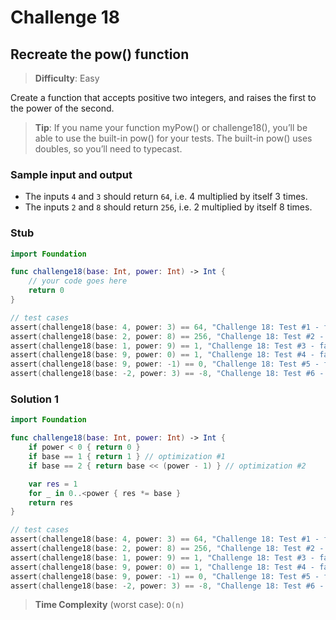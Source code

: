 # Challenge 18

## Recreate the pow() function

> **Difficulty**: Easy

Create a function that accepts positive two integers, and raises the first to the power of the second.

> **Tip**: If you name your function myPow() or challenge18(), you’ll be able to use the built-in pow() for your tests. The built-in pow() uses doubles, so you’ll need to typecast.

### Sample input and output

- The inputs `4` and `3` should return `64`, i.e. 4 multiplied by itself 3 times.
- The inputs `2` and `8` should return `256`, i.e. 2 multiplied by itself 8 times.

### Stub

``` swift
import Foundation

func challenge18(base: Int, power: Int) -> Int { 
    // your code goes here
    return 0
}

// test cases
assert(challenge18(base: 4, power: 3) == 64, "Challenge 18: Test #1 - failed")
assert(challenge18(base: 2, power: 8) == 256, "Challenge 18: Test #2 - failed")
assert(challenge18(base: 1, power: 9) == 1, "Challenge 18: Test #3 - failed")
assert(challenge18(base: 9, power: 0) == 1, "Challenge 18: Test #4 - failed")
assert(challenge18(base: 9, power: -1) == 0, "Challenge 18: Test #5 - failed")
assert(challenge18(base: -2, power: 3) == -8, "Challenge 18: Test #6 - failed")
```

### Solution 1

``` swift
import Foundation

func challenge18(base: Int, power: Int) -> Int {
    if power < 0 { return 0 }
    if base == 1 { return 1 } // optimization #1
    if base == 2 { return base << (power - 1) } // optimization #2

    var res = 1
    for _ in 0..<power { res *= base }
    return res
}

// test cases
assert(challenge18(base: 4, power: 3) == 64, "Challenge 18: Test #1 - failed")
assert(challenge18(base: 2, power: 8) == 256, "Challenge 18: Test #2 - failed")
assert(challenge18(base: 1, power: 9) == 1, "Challenge 18: Test #3 - failed")
assert(challenge18(base: 9, power: 0) == 1, "Challenge 18: Test #4 - failed")
assert(challenge18(base: 9, power: -1) == 0, "Challenge 18: Test #5 - failed")
assert(challenge18(base: -2, power: 3) == -8, "Challenge 18: Test #6 - failed")
```

> **Time Complexity** (worst case): `O(n)`
